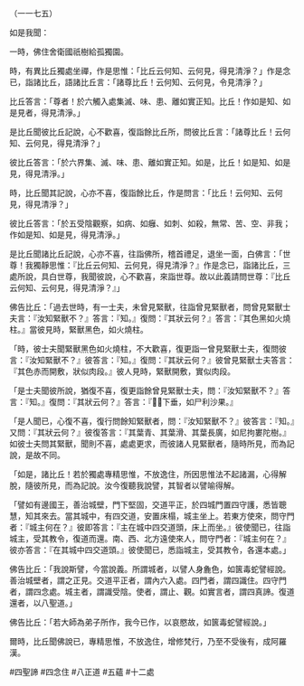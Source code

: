 （一一七五）

如是我聞：

一時，佛住舍衛國祇樹給孤獨園。

時，有異比丘獨處坐禪，作是思惟：「比丘云何知、云何見，得見清淨？」作是念已，詣諸比丘，語諸比丘言：「諸尊比丘！云何知、云何見，令見清淨？」

比丘答言：「尊者！於六觸入處集滅、味、患、離如實正知。比丘！作如是知、如是見者，得見清淨。」

是比丘聞彼比丘記說，心不歡喜，復詣餘比丘所，問彼比丘言：「諸尊比丘！云何知、云何見，得見清淨？」

彼比丘答言：「於六界集、滅、味、患、離如實正知。如是，比丘！如是知、如是見，得見清淨。」

時，比丘聞其記說，心亦不喜，復詣餘比丘，作是問言：「比丘！云何知、云何見，得見清淨？」

彼比丘答言：「於五受陰觀察，如病、如癰、如刺、如殺，無常、苦、空、非我；作如是知、如是見，得見清淨。」

是比丘聞諸比丘記說，心亦不喜，往詣佛所，稽首禮足，退坐一面，白佛言：「世尊！我獨靜思惟：『比丘云何知、云何見，得見清淨？』作是念已，詣諸比丘，三處所說，具白世尊，我聞彼說，心不歡喜，來詣世尊。故以此義請問世尊：『比丘云何知、云何見，得見清淨？』」

佛告比丘：「過去世時，有一士夫，未曾見緊獸，往詣曾見緊獸者，問曾見緊獸士夫言：『汝知緊獸不？』答言：『知。』復問：『其狀云何？』答言：『其色黑如火燒柱。』當彼見時，緊獸黑色，如火燒柱。

「時，彼士夫聞緊獸黑色如火燒柱，不大歡喜，復更詣一曾見緊獸士夫，復問彼言：『汝知緊獸不？』彼答言：『知。』復問：『其狀云何？』彼曾見緊獸士夫答言：『其色赤而開敷，狀似肉段。』彼人見時，緊獸開敷，實似肉段。

「是士夫聞彼所說，猶復不喜，復更詣餘曾見緊獸士夫，問：『汝知緊獸不？』答言：『知。』復問：『其狀云何？』答言：『𣯶𣯶下垂，如尸利沙果。』

「是人聞已，心復不喜，復行問餘知緊獸者，問：『汝知緊獸不？』彼答言：『知。』又問：『其狀云何？』彼復答言：『其葉青、其葉滑、其葉長廣，如尼拘婁陀樹。』如彼士夫問其緊獸，聞則不喜，處處更求，而彼諸人見緊獸者，隨時所見，而為記說，是故不同。

「如是，諸比丘！若於獨處專精思惟，不放逸住，所因思惟法不起諸漏，心得解脫，隨彼所見，而為記說。汝今復聽我說譬，其智者以譬喻得解。

「譬如有邊國王，善治城壁，門下堅固，交道平正，於四城門置四守護，悉皆聰慧，知其來去。當其城中，有四交道，安置床榻，城主坐上。若東方使來，問守門者：『城主何在？』彼即答言：『主在城中四交道頭，床上而坐。』彼使聞已，往詣城主，受其教令，復道而還。南、西、北方遠使來人，問守門者：『城主何在？』彼亦答言：『在其城中四交道頭。』彼使聞已，悉詣城主，受其教令，各還本處。」

佛告比丘：「我說斯譬，今當說義。所謂城者，以譬人身麁色，如篋毒蛇譬經說。善治城壁者，謂之正見。交道平正者，謂內六入處。四門者，謂四識住。四守門者，謂四念處。城主者，謂識受陰。使者，謂止、觀。如實言者，謂四真諦。復道還者，以八聖道。」

佛告比丘：「若大師為弟子所作，我今已作，以哀愍故，如篋毒蛇譬經說。」

爾時，比丘聞佛說已，專精思惟，不放逸住，增修梵行，乃至不受後有，成阿羅漢。



#四聖諦
#四念住
#八正道
#五蘊
#十二處
